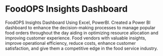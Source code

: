 # FoodOPS Insights Dashboard
FoodOPS Insights Dashboard
Using Excel, PowerBl. Created a Power BI dashboard to enhance the decision-making processes to manage popular food orders throughout the day aiding in optimizing resource allocation and improving customer experience. Food vendors with valuable insights, improve operational efficiency, reduce costs, enhance customer satisfaction, and give them a competitive edge in the food service industry.
